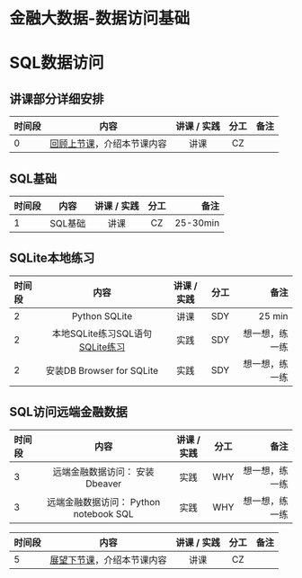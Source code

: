 # 金融大数据-数据访问基础

#  SQL数据访问

## 讲课部分详细安排

|  时间段   |  内容    |   讲课 / 实践   |  分工  |    备注   |
| :---     |   :----:    |   :----:    |    :----:    |       ---: |
|    0     | [回顾上节课](4-FBD.md)，介绍本节课内容     |  讲课    |     CZ     |         |

## SQL基础
|时间段    |  内容    | 讲课 / 实践     |  分工  |  备注       |
| :---    |  :----:  |   :----:    |    :----:    | ---: |
|    1    |  SQL基础 |   讲课    |     CZ     |   25-30min      |

## SQLite本地练习
|时间段   |  内容    | 讲课 / 实践     |  分工  |  备注       |
| :---     |   :----:    |   :----:    |    :----:    | ---: |
|   2      |  Python SQLite   |   讲课    |     SDY     |   25 min      |
|   2      |  本地SQLite练习SQL语句 [SQLite练习](sqlite.ipynb)  |   实践    |    SDY     | 想一想，练一练 |   
|   2      |  安装DB Browser for SQLite    | 实践 |  SDY | 想一想，练一练 |

## SQL访问远端金融数据
|时间段    |  内容    | 讲课 / 实践     |  分工  |  备注       |
| :---    |  :----:  |   :----:    |    :----:    | ---: |
|    3    |  远端金融数据访问： 安装Dbeaver   |   实践    |     WHY     |   想一想，练一练   |
|    3    |  远端金融数据访问：  Python notebook SQL     |   实践   |     WHY     |    想一想，练一练     |


|时间段   |  内容    | 讲课 / 实践     |  分工  |备注       |
| :---    |   :-----:    |   :----:    |    :----:    |       ---: |
|   5     |  [展望下节课](6-FBD.md)，介绍本节课内容     |  讲课    |     CZ     |         |
